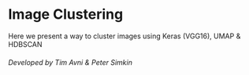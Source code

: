 # Image Clustering

Here we present a way to cluster images using Keras (VGG16), UMAP &amp; HDBSCAN

###### Developed by Tim Avni & Peter Simkin
